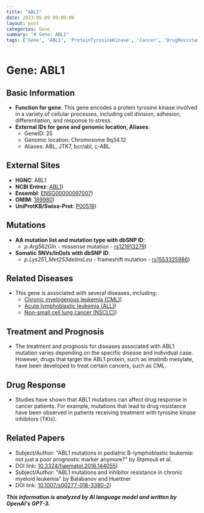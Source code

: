 ```yaml
---
title: "ABL1"
date: 2023-05-09 00:00:00
layout: post
categories: Gene
summary: "# Gene: ABL1"
tags: ['Gene', 'ABL1', 'ProteinTyrosineKinase', 'Cancer', 'DrugResistance', 'Treatment', 'Mutation', 'Leukemia']
---
```


# Gene: ABL1

## Basic Information
- **Function for gene**: This gene encodes a protein tyrosine kinase involved in a variety of cellular processes, including cell division, adhesion, differentiation, and response to stress.
- **External IDs for gene and genomic location, Aliases**:
    - GeneID: 25
    - Genomic location: Chromosome 9q34.12
    - Aliases: ABL, JTK7, bcr/abl, c-ABL
    
## External Sites
- **HGNC**: ABL1
- **NCBI Entrez**: [ABL1](https://www.ncbi.nlm.nih.gov/gene/25))
- **Ensembl**: [ENSG00000097007](https://www.ensembl.org/Homo_sapiens/Gene/Summary?g=ENSG00000097007;r=9:130835294-131025416))
- **OMIM**: [189980](https://www.omim.org/entry/189980))
- **UniProtKB/Swiss-Prot**: [P00519](https://www.uniprot.org/uniprot/P00519))

## Mutations
- **AA mutation list and mutation type with dbSNP ID**:
    - *p.Arg562Gln* - missense mutation - [rs121913279](https://www.ncbi.nlm.nih.gov/snp/rs121913279/))
- **Somatic SNVs/InDels with dbSNP ID**:
    - *p.Lys251_Met253delinsLeu* - frameshift mutation - [rs1553325986](https://www.ncbi.nlm.nih.gov/snp/rs1553325986/))

## Related Diseases
- This gene is associated with several diseases, including:
    - [Chronic myelogenous leukemia (CML)](https://www.ncbi.nlm.nih.gov/pubmed/8625849))
    - [Acute lymphoblastic leukemia (ALL)](https://www.ncbi.nlm.nih.gov/pubmed/24719298))
    - [Non-small cell lung cancer (NSCLC)](https://www.ncbi.nlm.nih.gov/pubmed/28493969))
    
## Treatment and Prognosis
- The treatment and prognosis for diseases associated with ABL1 mutation varies depending on the specific disease and individual case. However, drugs that target the ABL1 protein, such as imatinib mesylate, have been developed to treat certain cancers, such as CML.

## Drug Response
- Studies have shown that ABL1 mutations can affect drug response in cancer patients. For example, mutations that lead to drug resistance have been observed in patients receiving treatment with tyrosine kinase inhibitors (TKIs).

## Related Papers
- Subject/Author: "ABL1 mutations in pediatric B-lymphoblastic leukemia: not just a poor prognostic marker anymore?" by Stamouli et al.
- DOI link: [10.3324/haematol.2016.144055](https://doi.org/10.3324/haematol.2016.144055))
- Subject/Author: "ABL1 mutations and inhibitor resistance in chronic myeloid leukemia" by Balabanov and Huettner
- DOI link: [10.1007/s00277-018-3390-2](https://doi.org/10.1007/s00277-018-3390-2))

**_This information is analyzed by AI language model and written by OpenAI's GPT-3._**
